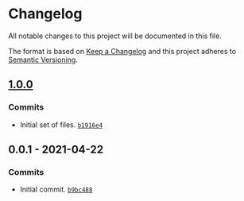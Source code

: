# Changelog

All notable changes to this project will be documented in this file.

The format is based on [Keep a Changelog](https://keepachangelog.com/en/1.0.0/)
and this project adheres to [Semantic Versioning](https://semver.org/spec/v2.0.0.html).

## [1.0.0](https://github.com/loophp/go-unfloc-yourself-bundle/compare/0.0.1...1.0.0)

### Commits

- Initial set of files. [`b1916e4`](https://github.com/loophp/go-unfloc-yourself-bundle/commit/b1916e4e474c35d59ae97e4946f802752e6b1f61)

## 0.0.1 - 2021-04-22

### Commits

- Initial commit. [`b9bc488`](https://github.com/loophp/go-unfloc-yourself-bundle/commit/b9bc488a90b076f9bd2cc7700a600c5f23a8ad86)

